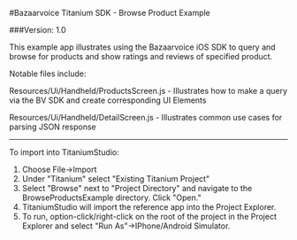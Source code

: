 #Bazaarvoice Titanium SDK - Browse Product Example

###Version: 1.0

This example app illustrates using the Bazaarvoice iOS SDK to query and browse for products and show ratings and reviews of specified product.

Notable files include:

Resources/Ui/Handheld/ProductsScreen.js - Illustrates how to make a query via the BV SDK and create corresponding UI Elements

Resources/Ui/Handheld/DetailScreen.js - Illustrates common use cases for parsing JSON response

---

To import into TitaniumStudio:

1. Choose File->Import
2. Under "Titanium" select "Existing Titanium Project"
3. Select "Browse" next to "Project Directory" and navigate to the BrowseProductsExample directory.  Click "Open."
4. TitaniumStudio will import the reference app into the Project Explorer.  
5. To run, option-click/right-click on the root of the project in the Project Explorer and select "Run As"->IPhone/Android Simulator. 